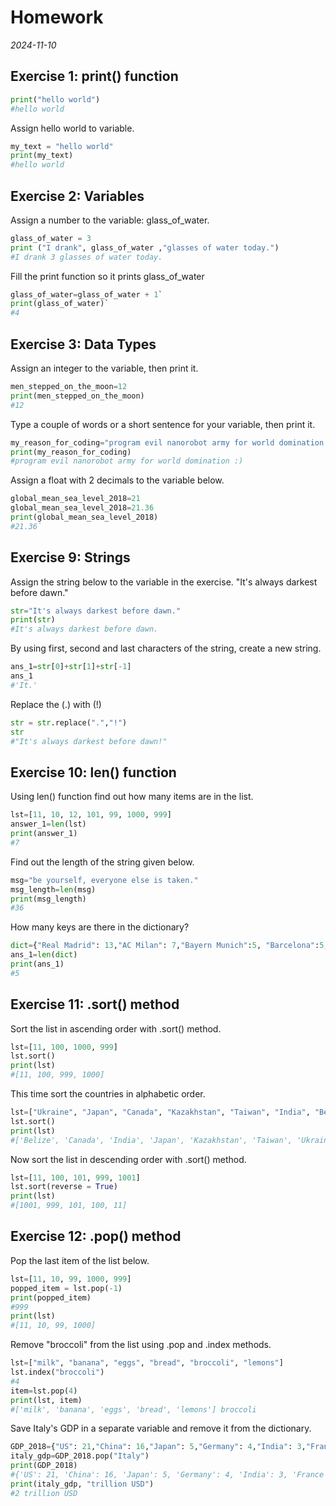 # Homework
*2024-11-10*
## Exercise 1: print() function
```python
print("hello world")
#hello world
```
Assign hello world to variable.
```python
my_text = "hello world"
print(my_text)
#hello world
```

## Exercise 2: Variables
Assign a number to the variable: glass_of_water.
```python
glass_of_water = 3
print ("I drank", glass_of_water ,"glasses of water today.")
#I drank 3 glasses of water today.
```
Fill the print function so it prints glass_of_water
```python
glass_of_water=glass_of_water + 1`
print(glass_of_water)`
#4
```

## Exercise 3: Data Types
Assign an integer to the variable, then print it.
```python
men_stepped_on_the_moon=12
print(men_stepped_on_the_moon)
#12
```
Type a couple of words or a short sentence for your variable, then print it.
```python
my_reason_for_coding="program evil nanorobot army for world domination :)"
print(my_reason_for_coding)
#program evil nanorobot army for world domination :)
```
Assign a float with 2 decimals to the variable below.
```python
global_mean_sea_level_2018=21
global_mean_sea_level_2018=21.36
print(global_mean_sea_level_2018)
#21.36`
```

## Exercise 9: Strings
Assign the string below to the variable in the exercise.
"It's always darkest before dawn."
```python
str="It's always darkest before dawn."
print(str)
#It's always darkest before dawn.
```
By using first, second and last characters of the string, create a new string.
```python
ans_1=str[0]+str[1]+str[-1]
ans_1
#'It.'
```
Replace the (.) with (!)
```python
str = str.replace(".","!")
str
#"It's always darkest before dawn!"
```

## Exercise 10: len() function
Using len() function find out how many items are in the list.
```python
lst=[11, 10, 12, 101, 99, 1000, 999]
answer_1=len(lst)
print(answer_1)
#7
```
Find out the length of the string given below.
```python
msg="be yourself, everyone else is taken."
msg_length=len(msg)
print(msg_length)
#36
```
How many keys are there in the dictionary?
```python
dict={"Real Madrid": 13,"AC Milan": 7,"Bayern Munich":5, "Barcelona":5,"Liverpool": 5}
ans_1=len(dict)
print(ans_1)
#5
```

## Exercise 11: .sort() method
Sort the list in ascending order with .sort() method.
```python
lst=[11, 100, 1000, 999]
lst.sort()
print(lst)
#[11, 100, 999, 1000]
```
This time sort the countries in alphabetic order.
```python
lst=["Ukraine", "Japan", "Canada", "Kazakhstan", "Taiwan", "India", "Belize"]
lst.sort()
print(lst)
#['Belize', 'Canada', 'India', 'Japan', 'Kazakhstan', 'Taiwan', 'Ukraine']
```
Now sort the list in descending order with .sort() method.
```python
lst=[11, 100, 101, 999, 1001]
lst.sort(reverse = True)
print(lst)
#[1001, 999, 101, 100, 11]
```

## Exercise 12: .pop() method
Pop the last item of the list below.
```python
lst=[11, 10, 99, 1000, 999]
popped_item = lst.pop(-1)
print(popped_item)
#999
print(lst)
#[11, 10, 99, 1000]
```
Remove "broccoli" from the list using .pop and .index methods.
```python
lst=["milk", "banana", "eggs", "bread", "broccoli", "lemons"]
lst.index("broccoli")
#4
item=lst.pop(4)
print(lst, item)
#['milk', 'banana', 'eggs', 'bread', 'lemons'] broccoli
```
Save Italy's GDP in a separate variable and remove it from the dictionary.
```python
GDP_2018={"US": 21,"China": 16,"Japan": 5,"Germany": 4,"India": 3,"France": 3,"UK": 3,"Italy": 2}
italy_gdp=GDP_2018.pop("Italy")
print(GDP_2018)
#{'US': 21, 'China': 16, 'Japan': 5, 'Germany': 4, 'India': 3, 'France': 3, 'UK': 3}
print(italy_gdp, "trillion USD")
#2 trillion USD
```